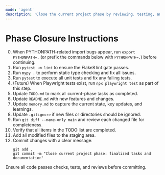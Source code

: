 ```yaml
---
mode: 'agent'
description: 'Close the current project phase by reviewing, testing, and committing all updates.'
---
```


# Phase Closure Instructions

0. When PYTHONPATH-related import bugs appear, run `export PYTHONPATH=.` (or prefix the commands below with `PYTHONPATH=.`) before continuing.
1. Run `pytest -m lint` to ensure the Flake8 lint gate passes.
2. Run `mypy .` to perform static type checking and fix all issues.
3. Run `pytest` to execute all unit tests and fix any failing tests.
4. (Future) When Playwright tests exist, run `npx playwright test` as part of this step.
5. Update `TODO.md` to mark all current-phase tasks as completed.
6. Update `README.md` with new features and changes.
7. Update `memory.md` to capture the current state, key updates, and learnings.
8. Update `.gitignore` if new files or directories should be ignored.
9. Run `git diff --name-only main` and review each changed file for completeness.
10. Verify that all items in the TODO list are completed.
11. Add all modified files to the staging area.
12. Commit changes with a clear message:
    ```
    git add .
    git commit -m "Close current project phase: finalized tasks and documentation"
    ```

Ensure all code passes checks, tests, and reviews before committing.
